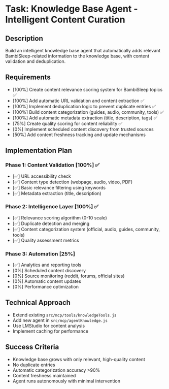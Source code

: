 # Task: Knowledge Base Agent - Intelligent Content Curation

## Description

Build an intelligent knowledge base agent that automatically adds relevant BambiSleep-related information to the knowledge base, with content validation and deduplication.

## Requirements

- [100%] Create content relevance scoring system for BambiSleep topics ✅
- [100%] Add automatic URL validation and content extraction ✅
- [100%] Implement deduplication logic to prevent duplicate entries ✅
- [100%] Build content categorization (guides, audio, community, tools) ✅
- [100%] Add automatic metadata extraction (title, description, tags) ✅
- [75%] Create quality scoring for content reliability ✅
- [0%] Implement scheduled content discovery from trusted sources
- [50%] Add content freshness tracking and update mechanisms

## Implementation Plan

### Phase 1: Content Validation [100%] ✅
- [✅] URL accessibility check
- [✅] Content type detection (webpage, audio, video, PDF)
- [✅] Basic relevance filtering using keywords
- [✅] Metadata extraction (title, description)

### Phase 2: Intelligence Layer [100%] ✅
- [✅] Relevance scoring algorithm (0-10 scale)
- [✅] Duplicate detection and merging
- [✅] Content categorization system (official, audio, guides, community, tools)
- [✅] Quality assessment metrics

### Phase 3: Automation [25%]
- [✅] Analytics and reporting tools
- [0%] Scheduled content discovery
- [0%] Source monitoring (reddit, forums, official sites)
- [0%] Automatic content updates
- [0%] Performance optimization

## Technical Approach

- Extend existing `src/mcp/tools/knowledgeTools.js`
- Add new agent in `src/mcp/agentKnowledge.js`
- Use LMStudio for content analysis
- Implement caching for performance

## Success Criteria

- Knowledge base grows with only relevant, high-quality content
- No duplicate entries
- Automatic categorization accuracy >90%
- Content freshness maintained
- Agent runs autonomously with minimal intervention
